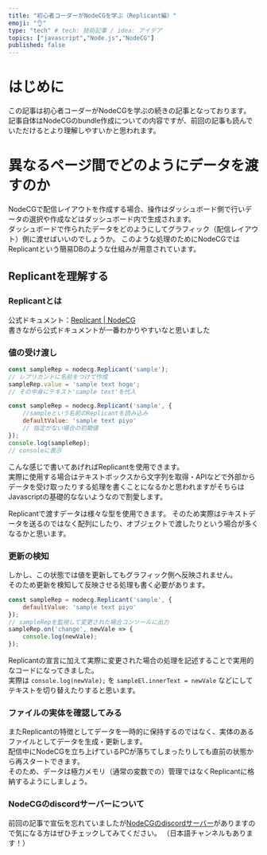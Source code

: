 ```yaml
---
title: "初心者コーダーがNodeCGを学ぶ（Replicant編）"
emoji: "👌"
type: "tech" # tech: 技術記事 / idea: アイデア
topics: ["javascript","Node.js","NodeCG"]
published: false
---
```

# はじめに
この記事は初心者コーダーがNodeCGを学ぶの続きの記事となっております。
記事自体はNodeCGのbundle作成についての内容ですが、前回の記事も読んでいただけるとより理解しやすいかと思われます。

# 異なるページ間でどのようにデータを渡すのか
NodeCGで配信レイアウトを作成する場合、操作はダッシュボード側で行いデータの選択や作成などはダッシュボード内で生成されます。  
ダッシュボードで作られたデータをどのようにしてグラフィック（配信レイアウト）側に渡せばいいのでしょうか。
このような処理のためにNodeCGではReplicantという簡易DBのような仕組みが用意されています。

## Replicantを理解する
### Replicantとは
公式ドキュメント：[Replicant | NodeCG](https://nodecg.com/docs/classes/replicant/)  
書きながら公式ドキュメントが一番わかりやすいなと思いました

### 値の受け渡し

```javascript:dashboard.js
const sampleRep = nodecg.Replicant('sample');
// レプリカントに名前をつけて作成
sampleRep.value = 'sample text hoge'; 
// その中身にテキスト'sample text'を代入
```

```javascript:graphic.js
const sampleRep = nodecg.Replicant('sample', {
    //sampleという名前のReplicantを読み込み
    defaultValue: 'sample text piyo'
    // 指定がない場合の初期値
});
console.log(sampleRep);
// consoleに表示
```
こんな感じで書いてあげればReplicantを使用できます。  
実際に使用する場合はテキストボックスから文字列を取得・APIなどで外部からデータを受け取ったりする処理を書くことになるかと思われますがそちらはJavascriptの基礎的なないようなので割愛します。

Replicantで渡すデータは様々な型を使用できます。
そのため実際はテキストデータを送るのではなく配列にしたり、オブジェクトで渡したりという場合が多くなるかと思います。

### 更新の検知
しかし、この状態では値を更新してもグラフィック側へ反映されません。  
そのため更新を検知して反映させる処理も書く必要があります。  
```javascript:graphic.js
const sampleRep = nodecg.Replicant('sample', {
    defaultValue: 'sample text piyo'
});
// sampleRepを監視して変更された場合コンソールに出力
sampleRep.on('change', newVale => {
    console.log(newVale);
});
```
Replicantの宣言に加えて実際に変更された場合の処理を記述することで実用的なコードになってきました。  
実際は `console.log(newVale);` を `sampleEl.innerText = newVale` などにしてテキストを切り替えたりすると思います。  

### ファイルの実体を確認してみる
またReplicantの特徴としてデータを一時的に保持するのではなく、実体のあるファイルとしてデータを生成・更新します。  
配信中にNodeCGを立ち上げているPCが落ちてしまったりしても直前の状態から再スタートできます。  
そのため、データは極力メモリ（通常の変数での）管理ではなくReplicantに格納するようにしましょう。  

### NodeCGのdiscordサーバーについて
前回の記事で宣伝を忘れていましたが[NodeCGのdiscordサーバー]()がありますので気になる方はぜひチェックしてみてください。
（日本語チャンネルもあります！）